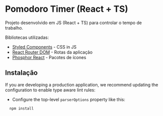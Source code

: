 # Pomodoro Timer (React + TS)

Projeto desenvolvido em JS (React + TS) para controlar o tempo de trabalho.

Bibliotecas utilizadas:

- [Styled Components](https://styled-components.com/docs) - CSS in JS
- [React Router DOM](https://reactrouter.com/en/main) - Rotas da aplicação
- [Phosphor React](https://phosphoricons.com/) - Pacotes de ícones

## Instalação

If you are developing a production application, we recommend updating the configuration to enable type aware lint rules:

- Configure the top-level `parserOptions` property like this:

```js 
  npm install
```